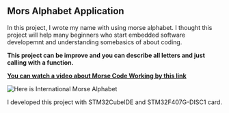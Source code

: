 ## Mors Alphabet Application

In this project, I wrote my name with using morse alphabet. I thought this project will help many beginners who start embedded
software developemnt and understanding somebasics of about coding.

**This project can be improve and you can describe all letters and just calling with a function.**

[**You can watch a video about Morse Code Working by this link**](https://www.youtube.com/watch?v=iy8BaMs_JuI)

![Here is International Morse Alphabet][logo]

[logo]: https://www.boxentriq.com/img/morse-code/morse-code-overview.png

I developed this project with STM32CubeIDE and STM32F407G-DISC1 card.
